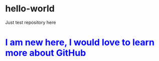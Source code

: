 # hello-world
Just test repository here

<h1 style="color:blue;"> I am new here, I would love to learn more about GitHub </h1>
